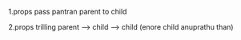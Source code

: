 1.props pass pantran parent to child

2.props trilling parent --> child --> child (enore child anuprathu than)